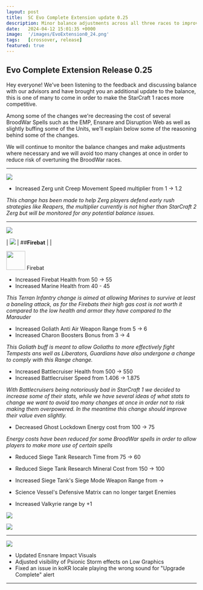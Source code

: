 ```yaml
---
layout: post
title:  SC Evo Complete Extension update 0.25
description: Minor balance adjustments across all three races to improve their performance vs StarCraft 2 Races
date:   2024-04-12 15:01:35 +0000
image:  '/images/EvoExtension0_24.png'
tags:   [crossover, release]
featured: true
---
```


## Evo Complete Extension Release 0.25

Hey everyone! We've been listening to the feedback and discussing balance with our advisors and have brought you an additional update to the balance, this is one of many to come in order to make the StarCraft 1 races more competitive.

Among some of the changes we're decreasing the cost of several BroodWar Spells such as the EMP, Ensnare and Disruption Web as well as slightly buffing some of the Units, we'll explain below some of the reasoning behind some of the changes.

We will continue to monitor the balance changes and make adjustments where necessary and we will avoid too many changes at once in order to reduce risk of overtuning the BroodWar races.

***

![]({{site.baseurl}}/images/Divider_Extension.png)

* Increased Zerg unit Creep Movement Speed multiplier from 1 -> 1.2

_This change has been made to help Zerg players defend early rush strategies like Reapers, the multiplier currently is not higher than StarCraft 2 Zerg but will be monitored for any potential balance issues._

***

![]({{site.baseurl}}/images/Divider_Terran.png)

| ![]({{site.baseurl}}//images/btn-unit-terran-firebat@scbw.png) | ##**Firebat** | |

<img src="{{site.baseurl}}//images/btn-unit-terran-firebat@scbw.png" width="50" height="50"> Firebat

* Increased Firebat Health from 50 -> 55
* Increased Marine Health from 40 - 45

_This Terran Infantry change is aimed at allowing Marines to survive at least a baneling attack, as for the Firebats their high gas cost is not worth it compared to the low health and armor they have compared to the Marauder_

* Increased Goliath Anti Air Weapon Range from 5 -> 6
* Increased Charon Boosters Bonus from 3 -> 4

_This Goliath buff is meant to allow Goliaths to more effectively fight Tempests ans well as Liberators, Guardians have also undergone a change to comply with this Range change._

* Increased Battlecruiser Health from 500 -> 550
* Increased Battlecruiser Speed from 1.406 -> 1.875

_With Battlecruisers being notoriously bad in StarCraft 1 we decided to increase some of their stats, while we have several ideas of what stats to change we want to avoid too many changes at once in order not to risk making them overpowered. In the meantime this change should improve their value even slightly._

* Decreased Ghost Lockdown Energy cost from 100 -> 75

_Energy costs have been reduced for some BroodWar spells in order to allow players to make more use of certain spells_

* Reduced Siege Tank Research Time from 75 -> 60
* Reduced Siege Tank Research Mineral Cost from 150 -> 100
* Increased Siege Tank's Siege Mode Weapon Range from -> 

* Science Vessel's Defensive Matrix can no longer target Enemies
* Increased Valkyrie range by +1


![]({{site.baseurl}}/images/Divider_Protoss.png)


![]({{site.baseurl}}/images/Divider_Zerg.png)

***

![]({{site.baseurl}}/images/Divider_CoreMods.png)

* Updated Ensnare Impact Visuals
* Adjusted visibility of Psionic Storm effects on Low Graphics
* Fixed an issue in koKR locale playing the wrong sound for "Upgrade Complete" alert

***